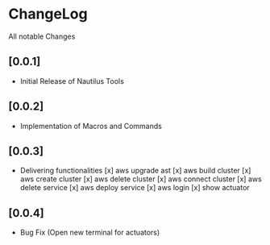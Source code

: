 # ChangeLog
All notable Changes

## [0.0.1]
- Initial Release of Nautilus Tools

## [0.0.2]
- Implementation of Macros and Commands

## [0.0.3]
- Delivering functionalities
 [x] aws upgrade ast
 [x] aws build cluster
 [x] aws create cluster
 [x] aws delete cluster
 [x] aws connect cluster
 [x] aws delete service
 [x] aws deploy service
 [x] aws login
 [x] show actuator
 
 ## [0.0.4]
 - Bug Fix (Open new terminal for actuators)